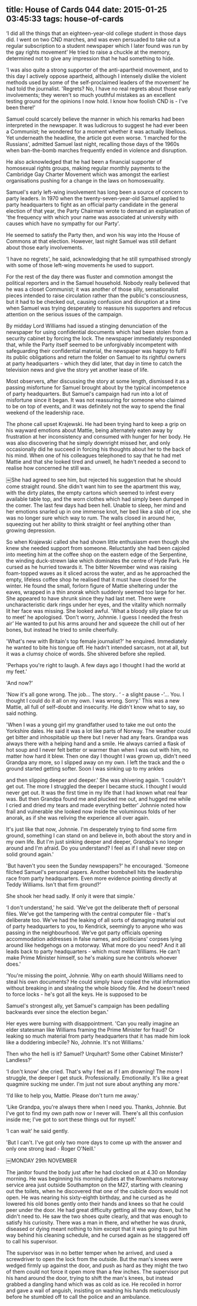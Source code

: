 title: House of Cards 044
date: 2015-01-25 03:45:33
tags: house-of-cards
---

‘I did all the things that an eighteen-year-old college student in those days did. I went on two CND marches, and was even persuaded to take out a regular subscription to a student newspaper which I later found was run by the gay rights movement’ He tried to raise a chuckle at the memory, determined not to give any impression that he had something to hide.

‘I was also quite a strong supporter of the anti-apartheid movement, and to this day I actively oppose apartheid, although I intensely dislike the violent methods used by some of the self-proclaimed leaders of the movement’ he had told the journalist. 'Regrets? No, I have no real regrets about those early involvements; they weren't so much youthful mistakes as an excellent testing ground for the opinions I now hold. I know how foolish CND is - I've been there!'

Samuel could scarcely believe the manner in which his remarks had been interpreted in the newspaper. It was ludicrous to suggest he had ever been a Communist; he wondered for a moment whether it was actually libellous. Yet underneath the headline, the article got even worse. ‘I marched for the Russians', admitted Samuel last night, recalling those days of the 1960s when ban-the-bomb marches frequently ended in violence and disruption.

He also acknowledged that he had been a financial supporter of homosexual rights groups, making regular monthly payments to the Cambridge Gay Charter Movement which was amongst the earliest organisations pushing for a change in the laws on homosexuality.

Samuel's early left-wing involvement has long been a source of concern to party leaders. In 1970 when the twenty-seven-year-old Samuel applied to party headquarters to fight as an official party candidate in the general election of that year, the Party Chairman wrote to demand an explanation of 'the frequency with which your name was associated at university with causes which have no sympathy for our Party'.

He seemed to satisfy the Party then, and won his way into the House of Commons at that election. However, last night Samuel was still defiant about those early involvements.

‘I have no regrets', he said, acknowledging that he still sympathised strongly with some of those left-wing movements he used to support.

For the rest of the day there was fluster and commotion amongst the political reporters and in the Samuel household. Nobody really believed that he was a closet Communist; it was another of those silly, sensationalist pieces intended to raise circulation rather than the public's consciousness, but it had to be checked out, causing confusion and disruption at a time when Samuel was trying desperately to reassure his supporters and refocus attention on the serious issues of the campaign.

By midday Lord Williams had issued a stinging denunciation of the newspaper for using confidential documents which had been stolen from a security cabinet by forcing the lock. The newspaper immediately responded that, while the Party itself seemed to be unforgivably incompetent with safeguarding their confidential material, the newspaper was happy to fulfil its public obligations and return the folder on Samuel to its rightful owners at party headquarters - which they did later, that day in time to catch the television news and give the story yet another lease of life.

Most observers, after discussing the story at some length, dismissed it as a passing misfortune for Samuel brought about by the typical incompetence of party headquarters. But Samuel's campaign had run into a lot of misfortune since it began. It was not reassuring for someone who claimed to be on top of events, and it was definitely not the way to spend the final weekend of the leadership race.

The phone call upset Krajewski. He had been trying hard to keep a grip on his wayward emotions about Mattie, being alternately eaten away by frustration at her inconsistency and consumed with hunger for her body. He was also discovering that he simply downright missed her, and only occasionally did he succeed in forcing his thoughts about her to the back of his mind. When one of his colleagues telephoned to say that he had met Mattie and that she looked tired and unwell, he hadn't needed a second to realise how concerned he still was.

￼She had agreed to see him, but rejected his suggestion that he should come straight round. She didn't want him to see the apartment this way, with the dirty plates, the empty cartons which seemed to infest every available table top, and the worn clothes which had simply been dumped in the comer. The last few days had been hell. Unable to sleep, her mind and her emotions snarled up in one immense knot, her bed like a slab of ice, she was no longer sure which way to rum. The walls closed in around her, squeezing out her ability to think straight or feel anything other than growing depression.

So when Krajewski called she had shown little enthusiasm even though she knew she needed support from someone. Reluctantly she had been cajoled into meeting him at the coffee shop on the eastern edge of the Serpentine, the winding duck-strewn lake which dominates the centre of Hyde Park. He cursed as he hurried towards it. The bitter November wind was raising foam-topped waves as it sliced across the water, and as he approached the empty, lifeless coffee shop he realised that it must have closed for the winter. He found the small, forlorn figure of Mattie sheltering under the eaves, wrapped in a thin anorak which suddenly seemed too large for her. She appeared to have shrunk since they had last met. There were uncharacteristic dark rings under her eyes, and the vitality which normally lit her face was missing. She looked awful. 'What a bloody silly place for us to meet’ he apologised. ‘Don't worry, Johnnie. I guess I needed the fresh air’ He wanted to put his arms around her and squeeze the chill out of her bones, but instead he tried to smile cheerfully.

'What's new with Britain's top female journalist?' he enquired. Immediately he wanted to bite his tongue off. He hadn't intended sarcasm, not at all, but it was a clumsy choice of words. She shivered before she replied.

'Perhaps you're right to laugh. A few days ago I thought I had the world at my feet.'

'And now?'

'Now it's all gone wrong. The job... The story.. ‘ - a slight pause -'... You. I thought I could do it all on my own. I was wrong. Sorry.' This was a new Mattie, all full of self-doubt and insecurity. He didn't know what to say, so said nothing.

'When I was a young girl my grandfather used to take me out onto the Yorkshire dales. He said it was a lot like parts of Norway. The weather could get bitter and inhospitable up there but I never had any fears. Grandpa was always there with a helping hand and a smile. He always carried a flask of hot soup and I never felt better or warmer than when I was out with him, no matter how hard it blew. Then one day I thought I was grown up, didn't need Grandpa any more, so I slipped away on my own. I left the track and the o ground started getting softer. Soon I was sinking up to my ankles

and then slipping deeper and deeper.' She was shivering again. ‘I couldn't get out. The more I struggled the deeper I became stuck. I thought I would never get out. It was the first time in my life that I had known what real fear was. But then Grandpa found me and plucked me out, and hugged me while I cried and dried my tears and made everything better’ Johnnie noted how frail and vulnerable she looked now inside the voluminous folds of her anorak, as if she was reliving the experience all over again.

It's just like that now, Johnnie. I'm desperately trying to find some firm ground, something I can stand on and believe in, both about the story and in my own life. But I'm just sinking deeper and deeper, Grandpa's no longer around and I'm afraid. Do you understand? I feel as if I shall never step on solid ground again.'

'But haven't you seen the Sunday newspapers?' he encouraged. 'Someone filched Samuel's personal papers. Another bombshell hits the leadership race from party headquarters. Even more evidence pointing directly at Teddy Williams. Isn't that firm ground?'

She shook her head sadly. If only it were that simple.'

‘I don't understand,' he said. 'We've got the deliberate theft of personal files. We've got the tampering with the central computer file - that's deliberate too. We've had the leaking of all sorts of damaging material out of party headquarters to you, to Kendrick, seemingly to anyone who was passing in the neighbourhood. We've got party officials opening accommodation addresses in false names, and politicians' corpses lying around like hedgehogs on a motorway. What more do you need? And it all leads back to party headquarters - which must mean Williams. He can't make Prime Minister himself, so he's making sure he controls whoever does.'

‘You're missing the point, Johnnie. Why on earth should Williams need to steal his own documents? He could simply have copied the vital information without breaking in and stealing the whole bloody file. And he doesn't need to force locks - he's got all the keys. He is supposed to be

Samuel's strongest ally, yet Samuel's campaign has been pedalling backwards ever since the election began.'

Her eyes were burning with disappointment. 'Can you really imagine an elder statesman like Williams framing the Prime Minister for fraud? Or leaking so much material from party headquarters that it has made him look like a doddering imbecile? No, Johnnie. It's not Williams.'

Then who the hell is it? Samuel? Urquhart? Some other Cabinet Minister? Landless?'

‘I don't know’ she cried. That's why I feel as if I am drowning! The more I struggle, the deeper I get stuck. Professionally. Emotionally. It's like a great quagmire sucking me under. I'm just not sure about anything any more.'

‘I’d like to help you, Mattie. Please don't turn me away.'

‘Like Grandpa, you're always there when I need you. Thanks, Johnnie. But I've got to find my own path now or I never will. There's all this confusion inside me; I've got to sort these things out for myself.'

‘I can wait’ he said gently.

'But I can't. I've got only two more days to come up with the answer and only one strong lead - Roger O'Neill.'

￼MONDAY 29th NOVEMBER

The janitor found the body just after he had clocked on at 4.30 on Monday morning. He was beginning his morning duties at the Rownhams motorway service area just outside Southampton on the M27, starting with cleaning out the toilets, when he discovered that one of the cubicle doors would not open. He was nearing his sixty-eighth birthday, and he cursed as he lowered his old bones gently onto their hands and knees so that he could peer under the door. He had great difficulty getting all the way down, but he didn't need to. He saw the two shoes quite clearly, and that was enough to satisfy his curiosity. There was a man in there, and whether he was drunk, diseased or dying meant nothing to him except that it was going to put him way behind his cleaning schedule, and he cursed again as he staggered off to call his supervisor.

The supervisor was in no better temper when he arrived, and used a screwdriver to open the lock from the outside. But the man's knees were wedged firmly up against the door, and push as hard as they might the two of them could not force it open more than a few inches. The supervisor put his hand around the door, trying to shift the man's knees, but instead grabbed a dangling hand which was as cold as ice. He recoiled in horror and gave a wail of anguish, insisting on washing his hands meticulously before he stumbled off to call the police and an ambulance.

